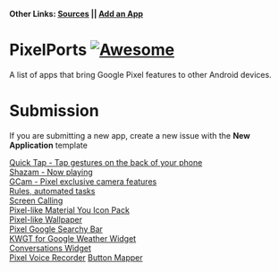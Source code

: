 **Other Links: [Sources](Sources.md) || [Add an App](https://github.com/jdev082/PixelPorts/issues/new?assignees=jdev082&labels=application&template=submit-an-application.md&title=Add+%5BNAME%5D+to+the+list)**
# PixelPorts [![Awesome](https://awesome.re/badge.svg)](https://awesome.re)
A list of apps that bring Google Pixel features to other Android devices.
# Submission
If you are submitting a new app, create a new issue with the **New Application** template

[Quick Tap - Tap gestures on the back of your phone](https://github.com/KieronQuinn/TapTap/releases/latest) \
[Shazam - Now playing](https://play.google.com/store/apps/details?id=com.shazam.android) \
[GCam - Pixel exclusive camera features](https://www.xda-developers.com/google-camera-port-hub/) \
[Rules, automated tasks](https://play.google.com/store/apps/details?id=com.arlosoft.macrodroid) \
[Screen Calling](https://play.google.com/store/apps/details?id=com.realnetworks.kontxt.voice) \
[Pixel-like Material You Icon Pack](https://play.google.com/store/apps/details?id=iconpack.onsurface.monet) \
[Pixel-like Wallpaper](https://play.google.com/store/apps/details?id=com.pashapuma.pix.wallpapers) \
[Pixel Google Searchy Bar](https://play.google.com/store/apps/details?id=rk.android.app.searchbarwidget) \
[KWGT for Google Weather Widget](https://play.google.com/store/apps/details?id=org.kustom.widget) \
[Conversations Widget](https://play.google.com/store/apps/details?id=rk.android.app.android12_notificationwidget) \
[Pixel Voice Recorder](https://www.apkmirror.com/apk/google-inc/google-recorder/google-recorder-1-0-271580629-release/google-recorder-1-0-271580629-android-apk-download/download/?key=42cfb05c2aff74717fae7957eab8bd5518a02d5c)
[Button Mapper](https://play.google.com/store/apps/details?id=flar2.homebutton&hl=en_IN)

